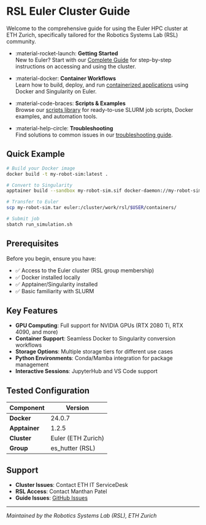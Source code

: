 # RSL Euler Cluster Guide

Welcome to the comprehensive guide for using the Euler HPC cluster at ETH Zurich, specifically tailored for the Robotics Systems Lab (RSL) community.

<div class="grid cards" markdown>

- :material-rocket-launch: **Getting Started**  
  New to Euler? Start with our [Complete Guide](complete-guide.md) for step-by-step instructions on accessing and using the cluster.

- :material-docker: **Container Workflows**  
  Learn how to build, deploy, and run [containerized applications](container-workflow.md) using Docker and Singularity on Euler.

- :material-code-braces: **Scripts & Examples**  
  Browse our [scripts library](scripts.md) for ready-to-use SLURM job scripts, Docker examples, and automation tools.

- :material-help-circle: **Troubleshooting**  
  Find solutions to common issues in our [troubleshooting guide](troubleshooting.md).

</div>

## Quick Example

```bash
# Build your Docker image
docker build -t my-robot-sim:latest .

# Convert to Singularity
apptainer build --sandbox my-robot-sim.sif docker-daemon://my-robot-sim:latest

# Transfer to Euler
scp my-robot-sim.tar euler:/cluster/work/rsl/$USER/containers/

# Submit job
sbatch run_simulation.sh
```

## Prerequisites

Before you begin, ensure you have:

- ✅ Access to the Euler cluster (RSL group membership)
- ✅ Docker installed locally
- ✅ Apptainer/Singularity installed
- ✅ Basic familiarity with SLURM

## Key Features

- **GPU Computing**: Full support for NVIDIA GPUs (RTX 2080 Ti, RTX 4090, and more)
- **Container Support**: Seamless Docker to Singularity conversion workflows
- **Storage Options**: Multiple storage tiers for different use cases
- **Python Environments**: Conda/Mamba integration for package management
- **Interactive Sessions**: JupyterHub and VS Code support

## Tested Configuration

| Component | Version |
|-----------|---------|
| **Docker** | 24.0.7 |
| **Apptainer** | 1.2.5 |
| **Cluster** | Euler (ETH Zurich) |
| **Group** | es_hutter (RSL) |

## Support

- **Cluster Issues**: Contact ETH IT ServiceDesk
- **RSL Access**: Contact Manthan Patel
- **Guide Issues**: [GitHub Issues](https://github.com/leggedrobotics/euler-cluster-guide/issues)

---

*Maintained by the Robotics Systems Lab (RSL), ETH Zurich*